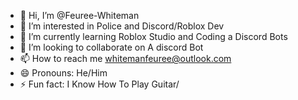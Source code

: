 - 👋 Hi, I’m @Feuree-Whiteman
- 👀 I’m interested in Police and Discord/Roblox Dev
- 🌱 I’m currently learning Roblox Studio and Coding a Discord Bots
- 💞️ I’m looking to collaborate on A discord Bot
- 📫 How to reach me whitemanfeuree@outlook.com
- 😄 Pronouns: He/Him
- ⚡ Fun fact: I Know How To Play Guitar/

<!---
Feuree-Whiteman/Feuree-Whiteman is a ✨ special ✨ repository because its `README.md` (this file) appears on your GitHub profile.
You can click the Preview link to take a look at your changes.
--->
